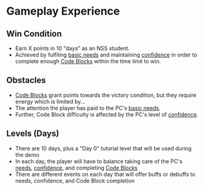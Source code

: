 # Gameplay Experience

## Win Condition

* Earn X points in 10 "days" as an NSS student.
* Achieved by fulfiling [basic needs](./BasicNeeds.md) and maintaining [confidence](./Confidence.md) in order to complete enough [Code Blocks](./CodeBlocks.md) within the time limit to win.

## Obstacles

* [Code Blocks](./CodeBlocks.md) grant points towards the victory condition, but they require energy which is limited by...
* The attention the player has paid to the PC's [basic needs](./BasicNeeds.md).
* Further, Code Block difficulty is affected by the PC's level of [confidence](./Confidence).

## Levels (Days)

* There are 10 days, plus a "Day 0" tutorial level that will be used during the demo
* In each day, the player will have to balance taking care of the PC's [needs](./BasicNeeds.md), [confidence](./Confidence.md), and completing [Code Blocks](./CodeBlocks.md)
* There are different events on each day that will offer buffs or debuffs to needs, confidence, and Code Block completion